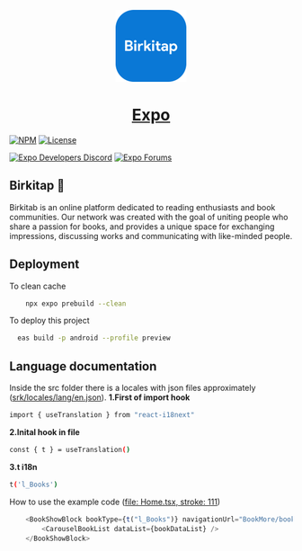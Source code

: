 <p align="center">
  <a href="https://expo.dev/">
    <img alt="expo" height="128" src="assets/splash.png">
    <h1 align="center">Expo</h1>
  </a>
</p>

[![NPM](https://img.shields.io/npm/v/eas-cli-local-build-plugin/latest.svg)](https://npmjs.com/package/eas-cli-local-build-plugin)
[![License](https://img.shields.io/badge/license-BSL-green.svg?style=flat)](https://github.com/expo/turtle/blob/master/LICENSE)

[![Expo Developers Discord](https://img.shields.io/badge/Expo%20Developers-e01563.svg?logo=discord)](https://discord.gg/4gtbPAdpaE)
[![Expo Forums](https://img.shields.io/badge/Expo%20Forums-blue.svg)](https://forums.expo.dev/)

## Birkitap 📖
Birkitab is an online platform dedicated to reading enthusiasts and book communities. Our network was created with the goal of uniting people who share a passion for books, and provides a unique space for exchanging impressions, discussing works and communicating with like-minded people.


## Deployment

To clean cache 
```bash
    npx expo prebuild --clean
```
To deploy this project

```bash
  eas build -p android --profile preview
```


## Language documentation


Inside the src folder there is a locales with json files approximately ([srk/locales/lang/en.json](https://github.com/yrysNM/bir-kitap/blob/main/src/locales/lang/en.json)).
**1.First of import hook**
```bash
import { useTranslation } from "react-i18next"
```
**2.Inital hook in file**
```bash
const { t } = useTranslation()
```

**3.t i18n**
```bash
t('l_Books')
```

How to use the example code ([file: Home.tsx, stroke: 111](https://github.com/yrysNM/bir-kitap/blob/main/src/screens/tabbar/Home.tsx))
```typescript
    <BookShowBlock bookType={t("l_Books")} navigationUrl="BookMore/books">
        <CarouselBookList dataList={bookDataList} />
    </BookShowBlock>
```